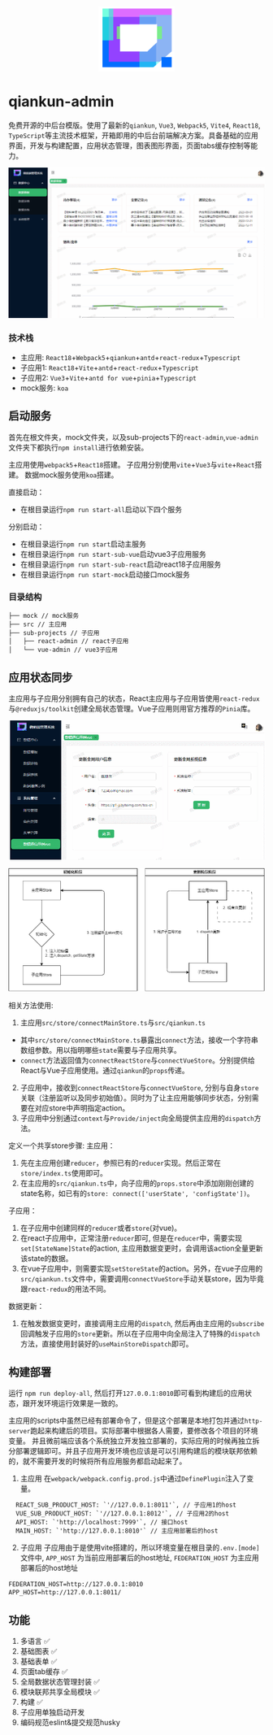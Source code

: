 <p align="center"><img width="150" src="./src/assets/images/logo.png" alt="Vue logo" /></p>

# qiankun-admin

免费开源的中后台模版。使用了最新的`qiankun`, `Vue3`, `Webpack5`, `Vite4`, `React18`, `TypeScript`等主流技术框架，开箱即用的中后台前端解决方案。具备基础的应用界面，开发与构建配置，应用状态管理，图表图形界面，页面tabs缓存控制等能力。

![效果图](./src/assets/images/example.gif)

### 技术栈
- 主应用: `React18`+`Webpack5`+`qiankun`+`antd`+`react-redux`+`Typescript`
- 子应用1: `React18`+`Vite`+`antd`+`react-redux`+`Typescript`
- 子应用2: `Vue3`+`Vite`+`antd for vue`+`pinia`+`Typescript`
- mock服务: `koa`

## 启动服务

首先在根文件夹，mock文件夹，以及sub-projects下的`react-admin`,`vue-admin`文件夹下都执行`npm install`进行依赖安装。

主应用使用`webpack5`+`React18`搭建。
子应用分别使用`vite`+`Vue3`与`vite`+`React`搭建。
数据mock服务使用`koa`搭建。

直接启动：
- 在根目录运行`npm run start-all`启动以下四个服务

分别启动：
- 在根目录运行`npm run start`启动主服务
- 在根目录运行`npm run start-sub-vue`启动vue3子应用服务
- 在根目录运行`npm run start-sub-react`启动react18子应用服务
- 在根目录运行`npm run start-mock`启动接口mock服务

### 目录结构

```txt
├── mock // mock服务
├── src // 主应用
├── sub-projects // 子应用
│   ├── react-admin // react子应用
│   └── vue-admin // vue3子应用
```

## 应用状态同步

主应用与子应用分别拥有自己的状态，React主应用与子应用皆使用`react-redux`与`@reduxjs/toolkit`创建全局状态管理。Vue子应用则用官方推荐的`Pinia`库。

![效果图示](./src/assets/images/store-share.gif)

![状态流转图示](./src/assets/images/class/global-store.drawio.png)

相关方法使用:
1. 主应用`src/store/connectMainStore.ts`与`src/qiankun.ts`
  - 其中`src/store/connectMainStore.ts`暴露出`connect`方法，接收一个字符串数组参数。用以指明哪些`state`需要与子应用共享。
  - `connect`方法返回值为`connectReactStore`与`connectVueStore`。分别提供给React与Vue子应用使用。通过`qiankun`的`props`传递。
2. 子应用中，接收到`connectReactStore`与`connectVueStore`, 分别与自身`store`关联（注册监听以及同步初始值）。同时为了让主应用能够同步状态，分别需要在对应store中声明指定action。
3. 子应用中分别通过`context`与`Provide/inject`向全局提供主应用的`dispatch`方法。

定义一个共享store步骤:
主应用：
1. 先在主应用创建`reducer`，参照已有的`reducer`实现。然后正常在`store/index.ts`使用即可。
2. 在主应用的`src/qiankun.ts`中，向子应用的`props.store`中添加刚刚创建的state名称，如已有的`store: connect(['userState', 'configState'])`。

子应用：
1. 在子应用中创建同样的`reducer`或者`store`(对vue)。
2. 在react子应用中，正常注册`reducer`即可, 但是在`reducer`中，需要实现`set[StateName]State`的action, 主应用数据变更时，会调用该action全量更新该state的数据。
3. 在vue子应用中，则需要实现`setStoreState`的action。另外，在vue子应用的`src/qiankun.ts`文件中，需要调用`connectVueStore`手动关联store，因为毕竟跟`react-redux`的用法不同。

数据更新：
1. 在触发数据变更时，直接调用主应用的`dispatch`, 然后再由主应用的`subscribe`回调触发子应用的`store`更新。所以在子应用中向全局注入了特殊的`dispatch`方法，直接使用封装好的`useMainStoreDispatch`即可。

## 构建部署

运行 `npm run deploy-all`, 然后打开`127.0.0.1:8010`即可看到构建后的应用状态，跟开发环境运行效果是一致的。

主应用的scripts中虽然已经有部署命令了，但是这个部署是本地打包并通过`http-server`跑起来构建后的项目。实际部署中根据各人需要，要修改各个项目的环境变量。
并且微前端应该各个系统独立开发独立部署的，实际应用的时候再独立拆分部署逻辑即可。并且子应用开发环境也应该是可以引用构建后的模块联邦依赖的，就不需要开发的时候将所有应用服务都启动起来了。

1. 主应用
在`webpack/webpack.config.prod.js`中通过`DefinePlugin`注入了变量。
```txt
  REACT_SUB_PRODUCT_HOST: `'//127.0.0.1:8011'`, // 子应用1的host
  VUE_SUB_PRODUCT_HOST: `'//127.0.0.1:8012'`, // 子应用2的host
  API_HOST: `'http://localhost:7999'`, // 接口host
  MAIN_HOST: `'http://127.0.0.1:8010'` // 主应用部署后的host
```
2. 子应用
子应用由于是使用vite搭建的，所以环境变量在根目录的`.env.[mode]`文件中, `APP_HOST` 为当前应用部署后的host地址, `FEDERATION_HOST` 为主应用部署后的host地址
```txt
FEDERATION_HOST=http://127.0.0.1:8010
APP_HOST=http://127.0.0.1:8011/
```

## 功能

1. 多语言 ✅
3. 基础图表 ✅
4. 基础表单 ✅
5. 页面tab缓存 ✅
6. 全局数据状态管理封装 ✅
7. 模块联邦共享全局模块 ✅
8. 构建 ✅
9. 子应用单独启动开发
10. 编码规范eslint&提交规范husky
